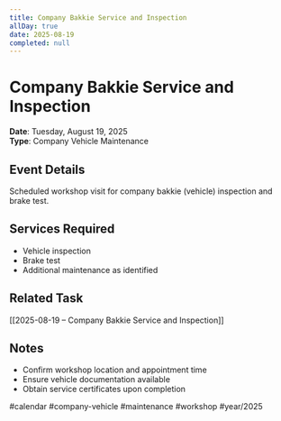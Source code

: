 ```yaml
---
title: Company Bakkie Service and Inspection
allDay: true
date: 2025-08-19
completed: null
---
```


# Company Bakkie Service and Inspection

**Date**: Tuesday, August 19, 2025  
**Type**: Company Vehicle Maintenance  

## Event Details
Scheduled workshop visit for company bakkie (vehicle) inspection and brake test.

## Services Required
- Vehicle inspection
- Brake test
- Additional maintenance as identified

## Related Task
[[2025-08-19 – Company Bakkie Service and Inspection]]

## Notes
- Confirm workshop location and appointment time
- Ensure vehicle documentation available
- Obtain service certificates upon completion

#calendar #company-vehicle #maintenance #workshop #year/2025